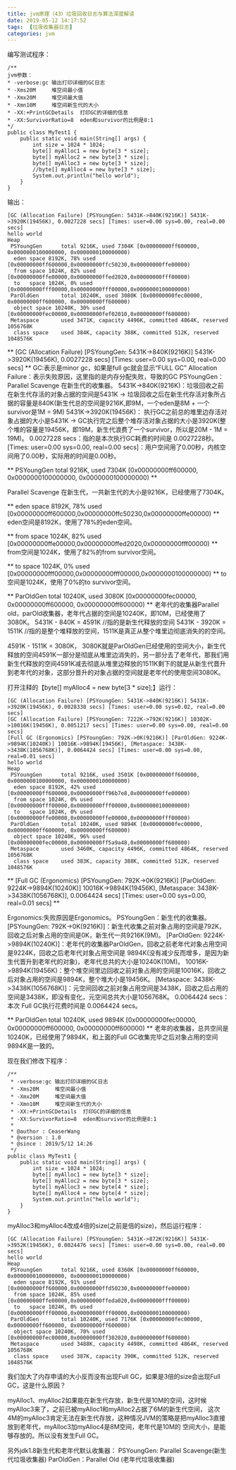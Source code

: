 ```yaml
---
title: jvm原理（43）垃圾回收日志与算法深度解读
date: 2019-05-12 14:17:52
tags:  [垃圾收集器日志]
categories: jvm
---
```


编写测试程序：
```
/**
jvm参数：
* -verbose:gc 输出打印详细的GC日志
* -Xms20M     堆空间最小值
* -Xmx20M     堆空间最大值
* -Xmn10M     堆空间新生代的大小
* -XX:+PrintGCDetails  打印GC的详细的信息
* -XX:SurvivorRatio=8  eden和survivor的比例是8:1
*/
public class MyTest1 {
    public static void main(String[] args) {
        int size = 1024 * 1024;
        byte[] myAlloc1 = new byte[3 * size];
        byte[] myAlloc2 = new byte[3 * size];
        byte[] myAlloc3 = new byte[3 * size];
        //byte[] myAlloc4 = new byte[3 * size];
        System.out.println("hello world");
    }
}
```
输出：
```
[GC (Allocation Failure) [PSYoungGen: 5431K->840K(9216K)] 5431K->3920K(19456K), 0.0027228 secs] [Times: user=0.00 sys=0.00, real=0.00 secs]
hello world
Heap
 PSYoungGen      total 9216K, used 7304K [0x00000000ff600000, 0x0000000100000000, 0x0000000100000000)
  eden space 8192K, 78% used [0x00000000ff600000,0x00000000ffc50230,0x00000000ffe00000)
  from space 1024K, 82% used [0x00000000ffe00000,0x00000000ffed2020,0x00000000fff00000)
  to   space 1024K, 0% used [0x00000000fff00000,0x00000000fff00000,0x0000000100000000)
 ParOldGen       total 10240K, used 3080K [0x00000000fec00000, 0x00000000ff600000, 0x00000000ff600000)
  object space 10240K, 30% used [0x00000000fec00000,0x00000000fef02010,0x00000000ff600000)
 Metaspace       used 3471K, capacity 4496K, committed 4864K, reserved 1056768K
  class space    used 384K, capacity 388K, committed 512K, reserved 1048576K

```
** [GC (Allocation Failure) [PSYoungGen: 5431K->840K(9216K)] 5431K->3920K(19456K), 0.0027228 secs] [Times: user=0.00 sys=0.00, real=0.00 secs] **
GC:表示是minor gc，如果是full gc就会显示“FULL GC”
Allocation Failure：表示失败原因，这里指的是内存分配失败，导致的GC
PSYoungGen：Parallel Scavenge 在新生代的收集器。
 5431K->840K(9216K)：垃圾回收之前在新生代存活的对象占据的空间是5431K -> 垃圾回收之后在新生代存活对象所占据的容量是840K(新生代总的空间是9216K,即9M，一个eden是8M + 一个survivor是1M = 9M)
 5431K->3920K(19456K)： 执行GC之前总的堆里边存活对象占据的大小是5431K -> GC执行完之后整个堆存活对象占据的大小是3920K(整个堆的容量是19456K，即19M，新生代浪费了一个survivor，所以是20M - 1M  = 19M)。
0.0027228 secs：指的是本次执行GC耗费的时间是  0.0027228秒。
[Times: user=0.00 sys=0.00, real=0.00 secs]：用户空间用了0.00秒，内核空间用了0.00秒，实际用的时间是0.00秒。

** PSYoungGen      total 9216K, used 7304K [0x00000000ff600000, 0x0000000100000000, 0x0000000100000000) **

Parallel Scavenge 在新生代，一共新生代的大小是9216K，已经使用了7304K。

** eden space 8192K, 78% used [0x00000000ff600000,0x00000000ffc50230,0x00000000ffe00000) **
eden空间是8192K，使用了78%的eden空间。

** from space 1024K, 82% used [0x00000000ffe00000,0x00000000ffed2020,0x00000000fff00000) **
from空间是1024K，使用了82%的from survivor空间。

** to   space 1024K, 0% used [0x00000000fff00000,0x00000000fff00000,0x0000000100000000) **
to空间是1024K，使用了0%的to survivor空间。

**  ParOldGen       total 10240K, used 3080K [0x00000000fec00000, 0x00000000ff600000, 0x00000000ff600000) **
老年代的收集器Parallel old，parOld收集器，老年代占据的空间是10240K，即10M，已经使用了3080K。
5431K - 840K = 4591K //指的是新生代释放的空间
5431K - 3920K = 1511K //指的是整个堆释放的空间，1511K是真正从整个堆里边彻底消失的的空间。

4591K -  1511K = 3080K， 3080K就是ParOldGen已经使用的空间大小，新生代释放的空间4591K一部分是彻底从堆里边消失的，另一部分去了老年代，那我们用新生代释放的空间4591K减去彻底从堆里边释放的1511K剩下的就是从新生代晋升到老年代的对象，这部分晋升的对象占据的空间就是老年代的使用空间3080K。


打开注释的【byte[] myAlloc4 = new byte[3 * size];】运行：
```
[GC (Allocation Failure) [PSYoungGen: 5431K->840K(9216K)] 5431K->3920K(19456K), 0.0028338 secs] [Times: user=0.08 sys=0.02, real=0.00 secs]
[GC (Allocation Failure) [PSYoungGen: 7222K->792K(9216K)] 10302K->10016K(19456K), 0.0051217 secs] [Times: user=0.00 sys=0.00, real=0.00 secs]
[Full GC (Ergonomics) [PSYoungGen: 792K->0K(9216K)] [ParOldGen: 9224K->9894K(10240K)] 10016K->9894K(19456K), [Metaspace: 3438K->3438K(1056768K)], 0.0064424 secs] [Times: user=0.00 sys=0.00, real=0.01 secs]
hello world
Heap
 PSYoungGen      total 9216K, used 3501K [0x00000000ff600000, 0x0000000100000000, 0x0000000100000000)
  eden space 8192K, 42% used [0x00000000ff600000,0x00000000ff96b7e8,0x00000000ffe00000)
  from space 1024K, 0% used [0x00000000fff00000,0x00000000fff00000,0x0000000100000000)
  to   space 1024K, 0% used [0x00000000ffe00000,0x00000000ffe00000,0x00000000fff00000)
 ParOldGen       total 10240K, used 9894K [0x00000000fec00000, 0x00000000ff600000, 0x00000000ff600000)
  object space 10240K, 96% used [0x00000000fec00000,0x00000000ff5a9a48,0x00000000ff600000)
 Metaspace       used 3460K, capacity 4496K, committed 4864K, reserved 1056768K
  class space    used 383K, capacity 388K, committed 512K, reserved 1048576K
```
** [Full GC (Ergonomics) [PSYoungGen: 792K->0K(9216K)] [ParOldGen: 9224K->9894K(10240K)] 10016K->9894K(19456K), [Metaspace: 3438K->3438K(1056768K)], 0.0064424 secs] [Times: user=0.00 sys=0.00, real=0.01 secs] **

Ergonomics:失败原因是Ergonomics。
PSYoungGen：新生代的收集器。
[PSYoungGen: 792K->0K(9216K)]：新生代收集之前对象占用的空间是792K，回收之后对象占用的空间是0K，新生代一共9216K(9M)。
[ParOldGen: 9224K->9894K(10240K)]：老年代的收集器ParOldGen，回收之前老年代对象占用空间是9224K，回收之后老年代对象占用空间是
  9894K(没有减少反而增多，是因为新生代晋升到老年代的对象)，老年代总共的大小是10240K(10M)。
10016K->9894K(19456K)：整个堆空间里边回收之前对象占用的空间是10016K，回收之后对象占用的空间是9894K，整个堆大小是19456K。
[Metaspace: 3438K->3438K(1056768K)]：元空间回收之前对象占用空间是3438K，回收之后占用的空间是3438K，即没有变化，元空间总共大小是1056768K。
 0.0064424 secs：本次 Full GC执行花费时间是 0.0064424 secs。

**  ParOldGen       total 10240K, used 9894K [0x00000000fec00000, 0x00000000ff600000, 0x00000000ff600000) **
老年的收集器，总共空间是10240K，已经使用了9894K，和上面的Full GC收集完毕之后对象占用的空间9894K是一致的。


现在我们修改下程序：
```
/**
 * -verbose:gc 输出打印详细的GC日志
 * -Xms20M     堆空间最小值
 * -Xmx20M     堆空间最大值
 * -Xmn10M     堆空间新生代的大小
 * -XX:+PrintGCDetails  打印GC的详细的信息
 * -XX:SurvivorRatio=8  eden和survivor的比例是8:1
 *
 * @author : CeaserWang
 * @version : 1.0
 * @since : 2019/5/12 14:26
 */
public class MyTest1 {
    public static void main(String[] args) {
        int size = 1024 * 1024;
        byte[] myAlloc1 = new byte[3 * size];
        byte[] myAlloc2 = new byte[3 * size];
        byte[] myAlloc3 = new byte[4 * size];
        byte[] myAlloc4 = new byte[4 * size];
        System.out.println("hello world");
    }
}

```

myAlloc3和myAlloc4改成4倍的size(之前是倍的size)，然后运行程序：
```
[GC (Allocation Failure) [PSYoungGen: 5431K->872K(9216K)] 5431K->3952K(19456K), 0.0024476 secs] [Times: user=0.00 sys=0.00, real=0.00 secs]
hello world
Heap
 PSYoungGen      total 9216K, used 8360K [0x00000000ff600000, 0x0000000100000000, 0x0000000100000000)
  eden space 8192K, 91% used [0x00000000ff600000,0x00000000ffd50230,0x00000000ffe00000)
  from space 1024K, 85% used [0x00000000ffe00000,0x00000000ffeda020,0x00000000fff00000)
  to   space 1024K, 0% used [0x00000000fff00000,0x00000000fff00000,0x0000000100000000)
 ParOldGen       total 10240K, used 7176K [0x00000000fec00000, 0x00000000ff600000, 0x00000000ff600000)
  object space 10240K, 70% used [0x00000000fec00000,0x00000000ff302020,0x00000000ff600000)
 Metaspace       used 3488K, capacity 4498K, committed 4864K, reserved 1056768K
  class space    used 387K, capacity 390K, committed 512K, reserved 1048576K
```

我们加大了内存申请的大小反而没有出现Full GC，如果是3倍的size会出现Full GC，这是什么原因？

myAlloc1、myAlloc2如果能在新生代存放，新生代是10M的空间，这时候myAlloc3来了，之前已被myAlloc1和myAlloc2占据了6M的新生代空间，
这次4M的myAlloc3肯定无法在新生代存放，这种情况JVM的策略是把myAlloc3直接放到老年代，myAlloc3加myAlloc4是8M空间，老年代是10M的
空间大小，是能够存放的。所以没有发生Full GC。

另外jdk1.8新生代和老年代默认收集器：
PSYoungGen: Parallel Scavenge(新生代垃圾收集器)
ParOldGen：Parallel Old (老年代垃圾收集器)
